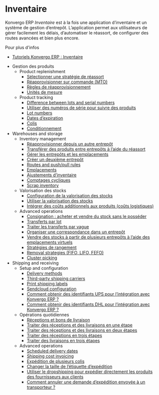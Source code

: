 # Inventaire

Konvergo ERP _Inventaire_ est à la fois une application d’inventaire et un système de
gestion d’entrepôt. L’application permet aux utilisateurs de gérer facilement
les délais, d’automatiser le réassort, de configurer des routes avancées et
bien plus encore.

<div class="alert alert-secondary">
<p class="alert-title">
Pour plus d'infos</p><ul>
<li><p><a href="https://www.odoo.com/slides/inventory-24">Tutoriels Konvergo ERP : Inventaire</a></p></li>
</ul>
</div>

  * Gestion des produits
    * Product replenishment
      * [Sélectionner une stratégie de réassort](inventory/product_management/product_replenishment/strategies)
      * [Réapprovisionner sur commande (MTO)](inventory/product_management/product_replenishment/mto)
      * [Règles de réapprovisionnement](inventory/product_management/product_replenishment/reordering_rules)
      * [Unités de mesure](inventory/product_management/product_replenishment/uom)
    * Product tracking
      * [Difference between lots and serial numbers](inventory/product_management/product_tracking/differences)
      * [Utiliser des numéros de série pour suivre des produits](inventory/product_management/product_tracking/serial_numbers)
      * [Lot numbers](inventory/product_management/product_tracking/lots)
      * [Dates d’expiration](inventory/product_management/product_tracking/expiration_dates)
      * [Colis](inventory/product_management/product_tracking/package)
      * [Conditionnement](inventory/product_management/product_tracking/packaging)
  * Warehouses and storage
    * Inventory management
      * [Réapprovisionner depuis un autre entrepôt](inventory/warehouses_storage/inventory_management/resupply_warehouses)
      * [Transférer des produits entre entrepôts à l’aide du réassort](inventory/warehouses_storage/inventory_management/warehouse_replenishment_transfer)
      * [Gérer les entrepôts et les emplacements](inventory/warehouses_storage/inventory_management/warehouses_locations)
      * [Créer un deuxième entrepôt](inventory/warehouses_storage/inventory_management/create_a_second_warehouse)
      * [Routes and push/pull rules](inventory/warehouses_storage/inventory_management/use_routes)
      * [Emplacements](inventory/warehouses_storage/inventory_management/use_locations)
      * [Ajustements d’inventaire](inventory/warehouses_storage/inventory_management/count_products)
      * [Comptages cycliques](inventory/warehouses_storage/inventory_management/cycle_counts)
      * [Scrap inventory](inventory/warehouses_storage/inventory_management/scrap_inventory)
    * Valorisation des stocks
      * [Configuration de la valorisation des stocks](inventory/warehouses_storage/inventory_valuation/inventory_valuation_config)
      * [Utiliser la valorisation des stocks](inventory/warehouses_storage/inventory_valuation/using_inventory_valuation)
      * [Intégrer des coûts additionnels aux produits (coûts logistiques)](inventory/warehouses_storage/inventory_valuation/integrating_landed_costs)
    * Advanced operations
      * [Consignation : acheter et vendre du stock sans le posséder](inventory/warehouses_storage/advanced_operations_warehouse/owned_stock)
      * [Transferts par lot](inventory/warehouses_storage/advanced_operations_warehouse/batch_transfers)
      * [Traiter les transferts par vague](inventory/warehouses_storage/advanced_operations_warehouse/wave_transfers)
      * [Organiser une correspondance dans un entrepôt](inventory/warehouses_storage/advanced_operations_warehouse/cross_dock)
      * [Vendre des stocks à partir de plusieurs entrepôts à l’aide des emplacements virtuels](inventory/warehouses_storage/advanced_operations_warehouse/stock_warehouses)
      * [Stratégies de rangement](inventory/warehouses_storage/advanced_operations_warehouse/putaway)
      * [Removal strategies (FIFO, LIFO, FEFO)](inventory/warehouses_storage/advanced_operations_warehouse/removal)
      * [Cluster picking](inventory/warehouses_storage/advanced_operations_warehouse/cluster_picking)
  * Shipping and receiving
    * Setup and configuration
      * [Delivery methods](inventory/shipping_receiving/setup_configuration/delivery_method)
      * [Third-party shipping carriers](inventory/shipping_receiving/setup_configuration/third_party_shipper)
      * [Print shipping labels](inventory/shipping_receiving/setup_configuration/labels)
      * [Sendcloud configuration](inventory/shipping_receiving/setup_configuration/sendcloud_shipping)
      * [Comment obtenir des identifiants UPS pour l’intégration avec Konvergo ERP ?](inventory/shipping_receiving/setup_configuration/ups_credentials)
      * [Comment obtenir des identifiants DHL pour l’intégration avec Konvergo ERP ?](inventory/shipping_receiving/setup_configuration/dhl_credentials)
    * Opérations quotidiennes
      * [Réceptions et bons de livraison](inventory/shipping_receiving/daily_operations/shipments_deliveries)
      * [Traiter des réceptions et des livraisons en une étape](inventory/shipping_receiving/daily_operations/receipts_delivery_one_step)
      * [Traiter des réceptions et des livraisons en deux étapes](inventory/shipping_receiving/daily_operations/receipts_delivery_two_steps)
      * [Traiter des réceptions en trois étapes](inventory/shipping_receiving/daily_operations/receipts_three_steps)
      * [Traiter des livraisons en trois étapes](inventory/shipping_receiving/daily_operations/delivery_three_steps)
    * Advanced operations
      * [Scheduled delivery dates](inventory/shipping_receiving/advanced_operations_shipping/scheduled_dates)
      * [Shipping cost invoicing](inventory/shipping_receiving/advanced_operations_shipping/invoicing)
      * [Expédition de plusieurs colis](inventory/shipping_receiving/advanced_operations_shipping/multipack)
      * [Changer la taille de l’étiquette d’expédition](inventory/shipping_receiving/advanced_operations_shipping/label_type)
      * [Utiliser le dropshipping pour expédier directement les produits des fournisseurs aux clients](inventory/shipping_receiving/advanced_operations_shipping/dropshipping)
      * [Comment annuler une demande d’expédition envoyée à un transporteur ?](inventory/shipping_receiving/advanced_operations_shipping/cancel)

